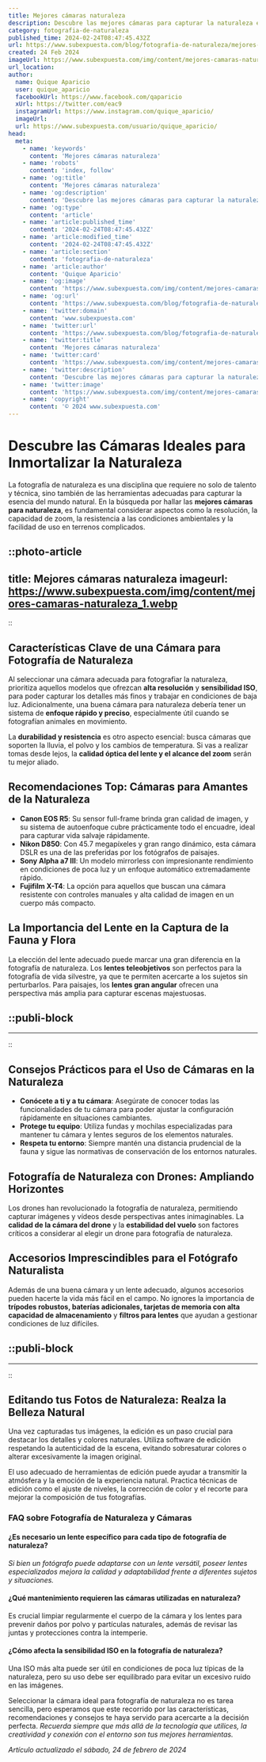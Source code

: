 ```yaml
---
title: Mejores cámaras naturaleza
description: Descubre las mejores cámaras para capturar la naturaleza en todo su esplendor. Calidad, durabilidad y rendimiento excepcionales para fotógrafos apasionados.
category: fotografia-de-naturaleza
published_time: 2024-02-24T08:47:45.432Z
url: https://www.subexpuesta.com/blog/fotografia-de-naturaleza/mejores-camaras-naturaleza
created: 24 Feb 2024
imageUrl: https://www.subexpuesta.com/img/content/mejores-camaras-naturaleza_1.webp
url_location:
author:
  name: Quique Aparicio
  user: quique_aparicio
  facebookUrl: https://www.facebook.com/qaparicio
  xUrl: https://twitter.com/eac9
  instagramUrl: https://www.instagram.com/quique_aparicio/
  imageUrl: 
  url: https://www.subexpuesta.com/usuario/quique_aparicio/
head:
  meta:
    - name: 'keywords'
      content: 'Mejores cámaras naturaleza'
    - name: 'robots'
      content: 'index, follow'
    - name: 'og:title'
      content: 'Mejores cámaras naturaleza'
    - name: 'og:description'
      content: 'Descubre las mejores cámaras para capturar la naturaleza en todo su esplendor. Calidad, durabilidad y rendimiento excepcionales para fotógrafos apasionados.'
    - name: 'og:type'
      content: 'article'
    - name: 'article:published_time'
      content: '2024-02-24T08:47:45.432Z'
    - name: 'article:modified_time'
      content: '2024-02-24T08:47:45.432Z'
    - name: 'article:section'
      content: 'fotografia-de-naturaleza'
    - name: 'article:author'
      content: 'Quique Aparicio'
    - name: 'og:image'
      content: 'https://www.subexpuesta.com/img/content/mejores-camaras-naturaleza_1.webp'
    - name: 'og:url'
      content: 'https://www.subexpuesta.com/blog/fotografia-de-naturaleza/mejores-camaras-naturaleza'
    - name: 'twitter:domain'
      content: 'www.subexpuesta.com'
    - name: 'twitter:url'
      content: 'https://www.subexpuesta.com/blog/fotografia-de-naturaleza/mejores-camaras-naturaleza'
    - name: 'twitter:title'
      content: 'Mejores cámaras naturaleza'
    - name: 'twitter:card'
      content: 'https://www.subexpuesta.com/img/content/mejores-camaras-naturaleza_1.webp'
    - name: 'twitter:description'
      content: 'Descubre las mejores cámaras para capturar la naturaleza en todo su esplendor. Calidad, durabilidad y rendimiento excepcionales para fotógrafos apasionados.'
    - name: 'twitter:image'
      content: 'https://www.subexpuesta.com/img/content/mejores-camaras-naturaleza_1.webp'
    - name: 'copyright'
      content: '© 2024 www.subexpuesta.com'
---
```

# Descubre las Cámaras Ideales para Inmortalizar la Naturaleza

La fotografía de naturaleza es una disciplina que requiere no solo de talento y técnica, sino también de las herramientas adecuadas para capturar la esencia del mundo natural. En la búsqueda por hallar las **mejores cámaras para naturaleza**, es fundamental considerar aspectos como la resolución, la capacidad de zoom, la resistencia a las condiciones ambientales y la facilidad de uso en terrenos complicados.


::photo-article
---
title: Mejores cámaras naturaleza
imageurl: https://www.subexpuesta.com/img/content/mejores-camaras-naturaleza_1.webp
---
::


## Características Clave de una Cámara para Fotografía de Naturaleza

Al seleccionar una cámara adecuada para fotografiar la naturaleza, prioritiza aquellos modelos que ofrezcan **alta resolución** y **sensibilidad ISO**, para poder capturar los detalles más finos y trabajar en condiciones de baja luz. Adicionalmente, una buena cámara para naturaleza debería tener un sistema de **enfoque rápido y preciso**, especialmente útil cuando se fotografían animales en movimiento.

La **durabilidad y resistencia** es otro aspecto esencial: busca cámaras que soporten la lluvia, el polvo y los cambios de temperatura. Si vas a realizar tomas desde lejos, la **calidad óptica del lente y el alcance del zoom** serán tu mejor aliado.

## Recomendaciones Top: Cámaras para Amantes de la Naturaleza

- **Canon EOS R5**: Su sensor full-frame brinda gran calidad de imagen, y su sistema de autoenfoque cubre prácticamente todo el encuadre, ideal para capturar vida salvaje rápidamente.
- **Nikon D850**: Con 45.7 megapíxeles y gran rango dinámico, esta cámara DSLR es una de las preferidas por los fotógrafos de paisajes.
- **Sony Alpha a7 III**: Un modelo mirrorless con impresionante rendimiento en condiciones de poca luz y un enfoque automático extremadamente rápido.
- **Fujifilm X-T4**: La opción para aquellos que buscan una cámara resistente con controles manuales y alta calidad de imagen en un cuerpo más compacto.

## La Importancia del Lente en la Captura de la Fauna y Flora

La elección del lente adecuado puede marcar una gran diferencia en la fotografía de naturaleza. Los **lentes teleobjetivos** son perfectos para la fotografía de vida silvestre, ya que te permiten acercarte a los sujetos sin perturbarlos. Para paisajes, los **lentes gran angular** ofrecen una perspectiva más amplia para capturar escenas majestuosas.


  ::publi-block
  ---
  ---
  ::
  
  
## Consejos Prácticos para el Uso de Cámaras en la Naturaleza

- **Conócete a ti y a tu cámara**: Asegúrate de conocer todas las funcionalidades de tu cámara para poder ajustar la configuración rápidamente en situaciones cambiantes.
- **Protege tu equipo**: Utiliza fundas y mochilas especializadas para mantener tu cámara y lentes seguros de los elementos naturales.
- **Respeta tu entorno**: Siempre mantén una distancia prudencial de la fauna y sigue las normativas de conservación de los entornos naturales.

## Fotografía de Naturaleza con Drones: Ampliando Horizontes

Los drones han revolucionado la fotografía de naturaleza, permitiendo capturar imágenes y vídeos desde perspectivas antes inimaginables. La **calidad de la cámara del drone** y la **estabilidad del vuelo** son factores críticos a considerar al elegir un drone para fotografía de naturaleza.

## Accesorios Imprescindibles para el Fotógrafo Naturalista

Además de una buena cámara y un lente adecuado, algunos accesorios pueden hacerte la vida más fácil en el campo. No ignores la importancia de **trípodes robustos, baterías adicionales, tarjetas de memoria con alta capacidad de almacenamiento** y **filtros para lentes** que ayudan a gestionar condiciones de luz difíciles.


  ::publi-block
  ---
  ---
  ::
  
  
## Editando tus Fotos de Naturaleza: Realza la Belleza Natural

Una vez capturadas tus imágenes, la edición es un paso crucial para destacar los detalles y colores naturales. Utiliza software de edición respetando la autenticidad de la escena, evitando sobresaturar colores o alterar excesivamente la imagen original.

El uso adecuado de herramientas de edición puede ayudar a transmitir la atmósfera y la emoción de la experiencia natural. Practica técnicas de edición como el ajuste de niveles, la corrección de color y el recorte para mejorar la composición de tus fotografías.

### FAQ sobre Fotografía de Naturaleza y Cámaras

#### ¿Es necesario un lente específico para cada tipo de fotografía de naturaleza?
_Si bien un fotógrafo puede adaptarse con un lente versátil, poseer lentes especializados mejora la calidad y adaptabilidad frente a diferentes sujetos y situaciones._

#### ¿Qué mantenimiento requieren las cámaras utilizadas en naturaleza?
Es crucial limpiar regularmente el cuerpo de la cámara y los lentes para prevenir daños por polvo y partículas naturales, además de revisar las juntas y protecciones contra la intemperie.

#### ¿Cómo afecta la sensibilidad ISO en la fotografía de naturaleza?
Una ISO más alta puede ser útil en condiciones de poca luz típicas de la naturaleza, pero su uso debe ser equilibrado para evitar un excesivo ruido en las imágenes.

Seleccionar la cámara ideal para fotografía de naturaleza no es tarea sencilla, pero esperamos que este recorrido por las características, recomendaciones y consejos te haya servido para acercarte a la decisión perfecta. *Recuerda siempre que más allá de la tecnología que utilices, la creatividad y conexión con el entorno son tus mejores herramientas.*

_Artículo actualizado el sábado, 24 de febrero de 2024_